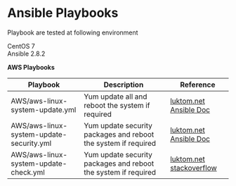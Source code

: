 # Ansible Playbooks
Playbook are tested at following environment

CentOS 7  
Ansible 2.8.2  

**AWS Playbooks**  


|Playbook  |Description |Reference  |
|---------|---------|---------|
|AWS/aws-linux-system-update.yml</br>     |Yum update all and reboot the system if required | [luktom.net](https://luktom.net/en/e1497-how-to-update-centos-rhel-using-ansible)  [Ansible Doc](https://docs.ansible.com/ansible/latest/modules/reboot_module.html)   | 
|AWS/aws-linux-system-update-security.yml   |    Yum update security packages and reboot the system if required|[luktom.net](https://luktom.net/en/e1497-how-to-update-centos-rhel-using-ansible)  [Ansible Doc](https://docs.ansible.com/ansible/latest/modules/reboot_module.html)|
|AWS/aws-linux-system-update-check.yml   |    Yum update security packages and reboot the system if required|[luktom.net](https://luktom.net/en/e1497-how-to-update-centos-rhel-using-ansible)  [stackoverflow](https://stackoverflow.com/questions/34188167/ansible-print-message-debug-msg-line1-n-var2-n-line3-with-var3)|